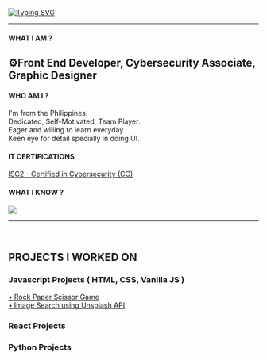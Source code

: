 <a href="https://git.io/typing-svg">
    <img src="https://readme-typing-svg.herokuapp.com?font=Fira+Code&size=40&pause=1000&random=false&width=805&height=65&lines=HI,+WANT+TO+HIRE+ME?" alt="Typing SVG" />
</a>

<hr>
<h4>WHAT I AM ?</h4>
<h2>⚙️Front End Developer, Cybersecurity Associate, Graphic Designer</h2>


<h4>WHO AM I ?</h4>
<p>
  I'm from the Philippines.<br>
  Dedicated, Self-Motivated, Team Player. <br> 
  Eager and willing to learn everyday.<br>
  Keen eye for detail specially in doing UI.
</p>

<h4>IT CERTIFICATIONS</h4>
<p>
    <a href="https://www.credly.com/badges/73c1a7f8-3907-4c7a-b47e-19be4e4318aa/linked_in_profile" target="_blank">ISC2 - Certified in Cybersecurity (CC)</a>
</p>


<p align="left">
  <h4>WHAT I KNOW ?</h4>
  <a href="https://skillicons.dev">
    <img src="https://skillicons.dev/icons?i=html,css,sass,bootstrap,js,react,python,git,photoshop,illustrator"/>
  </a>
</p>

<hr><br>
<h2>PROJECTS I WORKED ON</h2>

<p>
<h3>Javascript Projects ( HTML, CSS, Vanilla JS )</h3>  
    <a href="https://github.com/therenze/Javascript--Rock-Paper-Scissor-Game.git" target="_blank">• Rock Paper Scissor Game</a> 
    <br>
    <a href="https://github.com/therenze/Javascript----Image-Search.git" target="_blank">• Image Search using Unsplash API</a>
   
<h3>React Projects</h3> 
<h3>Python Projects</h3> 

